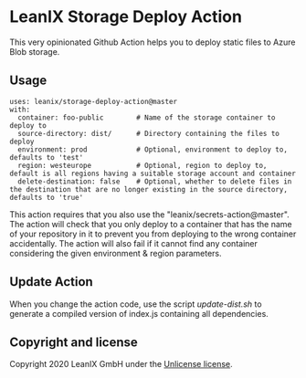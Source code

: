 # LeanIX Storage Deploy Action

This very opinionated Github Action helps you to deploy static files to Azure Blob storage.

## Usage

```
uses: leanix/storage-deploy-action@master
with:
  container: foo-public        # Name of the storage container to deploy to
  source-directory: dist/      # Directory containing the files to deploy
  environment: prod            # Optional, environment to deploy to, defaults to 'test'
  region: westeurope           # Optional, region to deploy to, default is all regions having a suitable storage account and container
  delete-destination: false    # Optional, whether to delete files in the destination that are no longer existing in the source directory, defaults to 'true'
```

This action requires that you also use the "leanix/secrets-action@master".
The action will check that you only deploy to a container that has the name of your repository in it to prevent you from deploying to the wrong container accidentally.
The action will also fail if it cannot find any container considering the given environment & region parameters.

## Update Action

When you change the action code, use the script *update-dist.sh* to generate a compiled version of index.js containing all dependencies.

## Copyright and license

Copyright 2020 LeanIX GmbH under the [Unlicense license](LICENSE).
